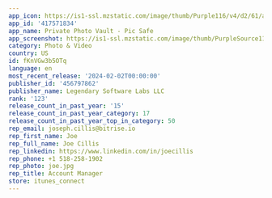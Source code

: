 ```yaml
---
app_icon: https://is1-ssl.mzstatic.com/image/thumb/Purple116/v4/d2/61/ae/d261ae48-7e75-bf26-bc2c-daf8857b1387/AppIcon-0-0-1x_U007emarketing-0-6-0-0-0-85-220.png/1024x1024bb.png
app_id: '417571834'
app_name: Private Photo Vault - Pic Safe
app_screenshot: https://is1-ssl.mzstatic.com/image/thumb/PurpleSource115/v4/91/9f/ae/919fae9e-9570-d491-550c-7ffb19eaf5b9/c510408d-be2e-4429-be6c-92cda482f379_iPhone_11_Pro_Max_-_1.jpg/1242x2688bb.png
category: Photo & Video
country: US
id: fKnVGw3b5OTq
language: en
most_recent_release: '2024-02-02T00:00:00'
publisher_id: '456797862'
publisher_name: Legendary Software Labs LLC
rank: '123'
release_count_in_past_year: '15'
release_count_in_past_year_category: 17
release_count_in_past_year_top_in_category: 50
rep_email: joseph.cillis@bitrise.io
rep_first_name: Joe
rep_full_name: Joe Cillis
rep_linkedin: https://www.linkedin.com/in/joecillis
rep_phone: +1 518-258-1902
rep_photo: joe.jpg
rep_title: Account Manager
store: itunes_connect
---
```

